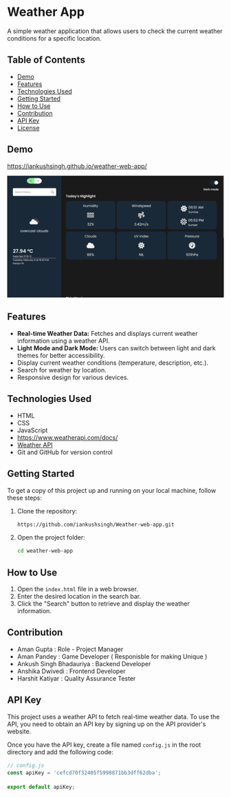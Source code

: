 # Weather App

A simple weather application that allows users to check the current weather conditions for a specific location.

## Table of Contents

- [Demo](#demo)
- [Features](#features)
- [Technologies Used](#technologies-used)
- [Getting Started](#getting-started)
- [How to Use](#how-to-use)
- [Contribution](#contribution)
- [API Key](#api-key)
- [License](#license)


## Demo

https://iankushsingh.github.io/weather-web-app/

![Weather App Screenshot](weather11.png)

## Features

- **Real-time Weather Data:** Fetches and displays current weather information using a weather API.
- **Light Mode and Dark Mode:** Users can switch between light and dark themes for better accessibility.
- Display current weather conditions (temperature, description, etc.).
- Search for weather by location.
- Responsive design for various devices.

## Technologies Used

- HTML
- CSS
- JavaScript
- https://www.weatherapi.com/docs/
- [Weather API](https://openweathermap.org/api)
- Git and GitHub for version control

## Getting Started

To get a copy of this project up and running on your local machine, follow these steps:

1. Clone the repository:

    ```bash
    https://github.com/iankushsingh/Weather-web-app.git
    ```

2. Open the project folder:

    ```bash
    cd weather-web-app
    ```

## How to Use

1. Open the `index.html` file in a web browser.
2. Enter the desired location in the search bar.
3. Click the "Search" button to retrieve and display the weather information.

## Contribution

- Aman Gupta : Role - Project Manager 
- Aman Pandey : Game Developer ( Responisble for making Unique )
- Ankush Singh Bhadauriya : Backend Developer
- Anshika Dwivedi : Frontend Developer
- Harshit Katiyar : Quality Assurance Tester


## API Key

This project uses a weather API to fetch real-time weather data. To use the API, you need to obtain an API key by signing up on the API provider's website.

Once you have the API key, create a file named `config.js` in the root directory and add the following code:

```javascript
// config.js
const apiKey = 'cefcd70f32405f5998871bb3dff62dba';

export default apiKey;

